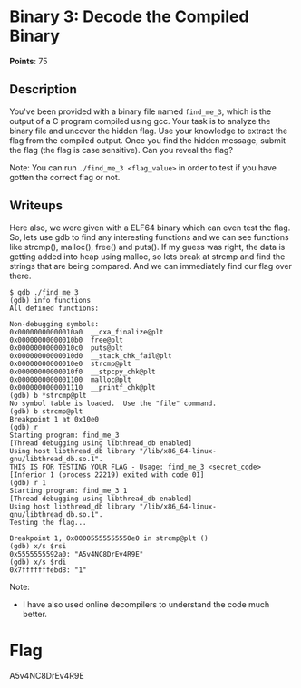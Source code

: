 # Binary 3: Decode the Compiled Binary
**Points**: 75

## Description
You've been provided with a binary file named `find_me_3`, which is the output of a C program compiled using gcc. Your task is to analyze the binary file and uncover the hidden flag. Use your knowledge to extract the flag from the compiled output. Once you find the hidden message, submit the flag (the flag is case sensitive). Can you reveal the flag?

Note: You can run `./find_me_3 <flag_value>` in order to test if you have gotten the correct flag or not.

## Writeups
Here also, we were given with a ELF64 binary which can even test the flag. So, lets use gdb to find any interesting functions and we can see functions like strcmp(), malloc(), free() and puts(). If my guess was right, the data is getting added into heap using malloc, so lets break at strcmp and find the strings that are being compared. And we can immediately find our flag over there.
```gdb
$ gdb ./find_me_3
(gdb) info functions
All defined functions:

Non-debugging symbols:
0x00000000000010a0  __cxa_finalize@plt
0x00000000000010b0  free@plt
0x00000000000010c0  puts@plt
0x00000000000010d0  __stack_chk_fail@plt
0x00000000000010e0  strcmp@plt
0x00000000000010f0  __stpcpy_chk@plt
0x0000000000001100  malloc@plt
0x0000000000001110  __printf_chk@plt
(gdb) b *strcmp@plt
No symbol table is loaded.  Use the "file" command.
(gdb) b strcmp@plt
Breakpoint 1 at 0x10e0
(gdb) r
Starting program: find_me_3
[Thread debugging using libthread_db enabled]
Using host libthread_db library "/lib/x86_64-linux-gnu/libthread_db.so.1".
THIS IS FOR TESTING YOUR FLAG - Usage: find_me_3 <secret_code>
[Inferior 1 (process 22219) exited with code 01]
(gdb) r 1
Starting program: find_me_3 1
[Thread debugging using libthread_db enabled]
Using host libthread_db library "/lib/x86_64-linux-gnu/libthread_db.so.1".
Testing the flag...

Breakpoint 1, 0x00005555555550e0 in strcmp@plt ()
(gdb) x/s $rsi
0x5555555592a0: "A5v4NC8DrEv4R9E"
(gdb) x/s $rdi
0x7fffffffebd8: "1"
```

Note:
* I have also used online decompilers to understand the code much better.

# Flag
A5v4NC8DrEv4R9E
